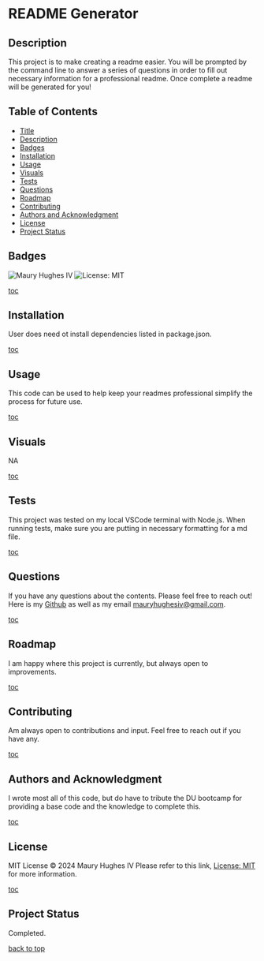 <a id="title"></a>
# README Generator 

<a id="description"></a>
## Description
This project is to make creating a readme easier. You will be prompted by the command line to answer a series of questions in order to fill out necessary information for a professional readme. Once complete a readme will be generated for you!

<a id="toc"></a>
## Table of Contents
- [Title](#title)
- [Description](#description)
- [Badges](#badges)
- [Installation](#installation)
- [Usage](#usage)
- [Visuals](#visuals)
- [Tests](#tests)
- [Questions](#questions)
- [Roadmap](#roadmap)
- [Contributing](#contributing)
- [Authors and Acknowledgment](#acknowledgment)
- [License](#license)
- [Project Status](#status)

<a id="badges"></a>
## Badges
![Maury Hughes IV](https://img.shields.io/badge/Maury%20Hughes%20IV-5A2BE2)
![License: MIT](https://img.shields.io/badge/License-MIT-yellow.svg)

[toc](#toc)

<a id="installation"></a>
## Installation
User does need ot install dependencies listed in package.json.

[toc](#toc)

<a id="usage"></a>
## Usage
This code can be used to help keep your readmes professional simplify the process for future use.

[toc](#toc)

<a id="Visuals"></a>
## Visuals
NA

[toc](#toc)

<a id="tests"></a>
## Tests
This project was tested on my local VSCode terminal with Node.js. When running tests, make sure you are putting in necessary formatting for a md file.

[toc](#toc)

<a id="questions"></a>
## Questions
If you have any questions about the contents. Please feel free to reach out!
Here is my [Github](https://github.com/MauryIV) as well as my email <mauryhughesiv@gmail.com>.

[toc](#toc)

<a id="roadmap"></a>
## Roadmap
I am happy where this project is currently, but always open to improvements. 

[toc](#toc)

<a id="contributing"></a>
## Contributing
Am always open to contributions and input. Feel free to reach out if you have any.

[toc](#toc)

<a id="acknowledgment"></a>
## Authors and Acknowledgment
I wrote most all of this code, but do have to tribute the DU bootcamp for providing a base code and the knowledge to complete this.

[toc](#toc)

<a id="license"></a>
## License
MIT License © 2024 Maury Hughes IV
Please refer to this link, [License: MIT](https://opensource.org/licenses/MIT) for more information.

[toc](#toc)

<a id="status"></a>
## Project Status
Completed.

[back to top](#title)